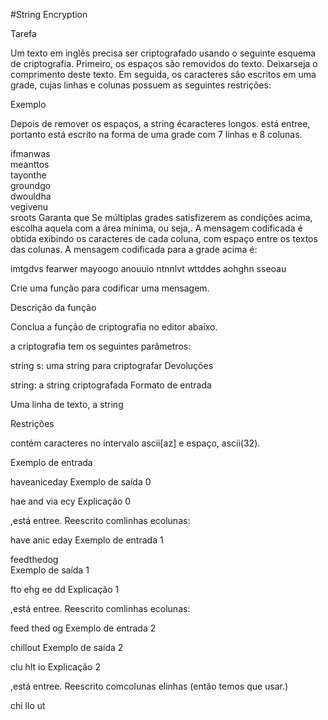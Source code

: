 #String Encryption

Tarefa 

Um texto em inglês precisa ser criptografado usando o seguinte esquema de criptografia.
Primeiro, os espaços são removidos do texto. Deixarseja o comprimento deste texto.
Em seguida, os caracteres são escritos em uma grade, cujas linhas e colunas possuem as seguintes restrições:

Exemplo


Depois de remover os espaços, a string écaracteres longos. está entree, portanto está escrito na forma de uma grade com 7 linhas e 8 colunas.

ifmanwas  
meanttos          
tayonthe  
groundgo  
dwouldha  
vegivenu  
sroots
Garanta que
Se múltiplas grades satisfizerem as condições acima, escolha aquela com a área mínima, ou seja,.
A mensagem codificada é obtida exibindo os caracteres de cada coluna, com espaço entre os textos das colunas. A mensagem codificada para a grade acima é:

imtgdvs fearwer mayoogo anouuio ntnnlvt wttddes aohghn sseoau

Crie uma função para codificar uma mensagem.

Descrição da função

Conclua a função de criptografia no editor abaixo.

a criptografia tem os seguintes parâmetros:

string s: uma string para criptografar
Devoluções

string: a string criptografada
Formato de entrada

Uma linha de texto, a string

Restrições


contém caracteres no intervalo ascii[az] e espaço, ascii(32).

Exemplo de entrada

haveaniceday
Exemplo de saída 0

hae and via ecy
Explicação 0

,está entree.
Reescrito comlinhas ecolunas:

have
anic
eday
Exemplo de entrada 1

feedthedog    
Exemplo de saída 1

fto ehg ee dd
Explicação 1

,está entree.
Reescrito comlinhas ecolunas:

feed
thed
og
Exemplo de entrada 2

chillout
Exemplo de saída 2

clu hlt io
Explicação 2

,está entree.
Reescrito comcolunas elinhas (então temos que usar.)

chi
llo
ut
